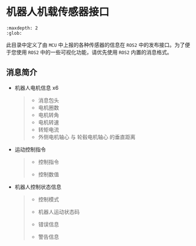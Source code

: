 # 机器人机载传感器接口

```{toctree}
:maxdepth: 2
:glob:
```

此目录中定义了由 `MCU` 中上报的各种传感器的信息在 `ROS2` 中的发布接口。为了便于您使用 `ROS2` 中的一些可视化功能，请优先使用 `ROS2` 内置的消息格式。

## 消息简介

- 机器人电机信息 x6

  > - 消息包头
  > - 电机圈数
  > - 电机转角
  > - 电机转速
  > - 转矩电流
  > - 外侧电机轴心 与 轮毂电机轴心 的垂直距离


- 运动控制指令

  > - 控制指令
  >
  > - 控制数值

- 机器人控制状态信息

  > - 控制模式
  >
  > - 机器人运动状态码
  >
  > - 错误信息
  >
  > - 警告信息

